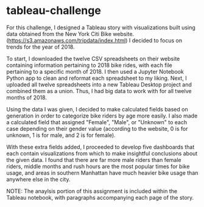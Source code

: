 # tableau-challenge
For this challenge, I designed a Tableau story with visualizations built using data obtained from the New York Citi Bike website. (https://s3.amazonaws.com/tripdata/index.html) I decided to focus on trends for the year of 2018.

To start, I downloaded the twelve CSV spreadsheets on their website containing information pertaining to 2018 bike rides, with each file pertaining to a specific month of 2018. I then used a Jupyter Notebook Python app to clean and reformat each spreadsheet to my liking. Next, I uploaded all twelve spreadsheets into a new Tableau Desktop project and combined them as a union. Thus, I had big data to work with for all twelve months of 2018.

Using the data I was given, I decided to make calculated fields based on generation in order to categorize bike riders by age more easily. I also made a calculated field that assigned "Female", "Male", or "Unknown" to each case depending on their gender value (according to the website, 0 is for unknown, 1 is for male, and 2 is for female).

With these extra fields added, I proceeded to develop five dashboards that each contain visualizations from which to make insightful conclusions about the given data. I found that there are far more male riders than female riders, middle months and rush hours are the most popular times for bike usage, and areas in southern Manhattan have much heavier bike usage than anywhere else in the city.

NOTE: The anaylsis portion of this assignment is included within the Tableau notebook, with paragraphs accompanying each page of the story.

